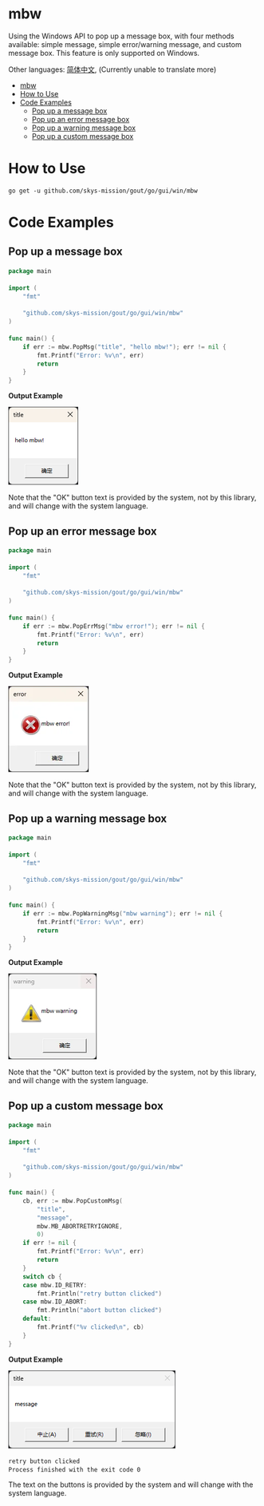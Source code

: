 # mbw

Using the Windows API to pop up a message box, with four methods available: simple message, simple error/warning message, and custom message box. This feature is only supported on Windows.

Other languages: [简体中文](README_zh.md), (Currently unable to translate more)

<!-- TOC -->
* [mbw](#mbw)
* [How to Use](#how-to-use)
* [Code Examples](#code-examples)
  * [Pop up a message box](#pop-up-a-message-box)
  * [Pop up an error message box](#pop-up-an-error-message-box)
  * [Pop up a warning message box](#pop-up-a-warning-message-box)
  * [Pop up a custom message box](#pop-up-a-custom-message-box)
<!-- TOC -->

# How to Use

```shell
go get -u github.com/skys-mission/gout/go/gui/win/mbw
```

# Code Examples

## Pop up a message box

```go
package main

import (
	"fmt"

	"github.com/skys-mission/gout/go/gui/win/mbw"
)

func main() {
	if err := mbw.PopMsg("title", "hello mbw!"); err != nil {
		fmt.Printf("Error: %v\n", err)
		return
	}
}

```

**Output Example**

![mbw_pm_eg1.webp](../../../../.img/mbw/mbw_pm_eg1.webp)

Note that the "OK" button text is provided by the system, not by this library, and will change with the system language.

## Pop up an error message box

```go
package main

import (
	"fmt"

	"github.com/skys-mission/gout/go/gui/win/mbw"
)

func main() {
	if err := mbw.PopErrMsg("mbw error!"); err != nil {
		fmt.Printf("Error: %v\n", err)
		return
	}
}

```

**Output Example**

![mbw_pem_eg1.webp](../../../../.img/mbw/mbw_pem_eg1.webp)

Note that the "OK" button text is provided by the system, not by this library, and will change with the system language.

## Pop up a warning message box

```go
package main

import (
	"fmt"

	"github.com/skys-mission/gout/go/gui/win/mbw"
)

func main() {
	if err := mbw.PopWarningMsg("mbw warning"); err != nil {
		fmt.Printf("Error: %v\n", err)
		return
	}
}

```

**Output Example**

![mbw_pwm_eg1.webp](../../../../.img/mbw/mbw_pwm_eg1.webp)

Note that the "OK" button text is provided by the system, not by this library, and will change with the system language.

## Pop up a custom message box

```go
package main

import (
	"fmt"

	"github.com/skys-mission/gout/go/gui/win/mbw"
)

func main() {
	cb, err := mbw.PopCustomMsg(
		"title",
		"message",
		mbw.MB_ABORTRETRYIGNORE,
		0)
	if err != nil {
		fmt.Printf("Error: %v\n", err)
		return
	}
	switch cb {
	case mbw.ID_RETRY:
		fmt.Println("retry button clicked")
	case mbw.ID_ABORT:
		fmt.Println("abort button clicked")
	default:
		fmt.Printf("%v clicked\n", cb)
	}
}

```

**Output Example**

![mbw_pcm_eg1.webp](../../../../.img/mbw/mbw_pcm_eg1.webp)

```cmd
retry button clicked
Process finished with the exit code 0
```

The text on the buttons is provided by the system and will change with the system language.